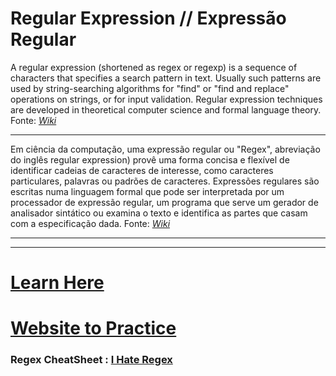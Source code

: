 # Regular Expression // Expressão Regular

A regular expression (shortened as regex or regexp) is a sequence of characters that specifies a search pattern in text. Usually such patterns are used by string-searching algorithms for "find" or "find and replace" operations on strings, or for input validation. Regular expression techniques are developed in theoretical computer science and formal language theory.
Fonte: *[Wiki](https://en.wikipedia.org/wiki/Regular_expression)*

---

Em ciência da computação, uma expressão regular ou "Regex", abreviação do inglês regular expression) provê uma forma concisa e flexível de identificar cadeias de caracteres de interesse, como caracteres particulares, palavras ou padrões de caracteres. Expressões regulares são escritas numa linguagem formal que pode ser interpretada por um processador de expressão regular, um programa que serve um gerador de analisador sintático ou examina o texto e identifica as partes que casam com a especificação dada. 
Fonte: *[Wiki](https://pt.wikipedia.org/wiki/Express%C3%A3o_regular)*

---
---

# [Learn Here](https://learn.microsoft.com/pt-br/dotnet/standard/base-types/regular-expression-language-quick-reference)
# [Website to Practice](https://regex101.com/)
### Regex CheatSheet : [I Hate Regex](https://ihateregex.io/)
